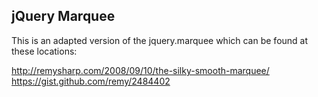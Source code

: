 ## jQuery Marquee

This is an adapted version of the jquery.marquee which can be found at these locations:

http://remysharp.com/2008/09/10/the-silky-smooth-marquee/
https://gist.github.com/remy/2484402



